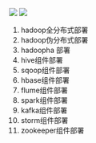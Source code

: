 ![](http://tmp.mada8.com/201906142153_473.png)
![](http://tmp.mada8.com/201906142153_765.png)
1. hadoop全分布式部署
1. hadoop伪分布式部署
1. hadoopha 部署
1. hive组件部署
1. sqoop组件部署
1. hbase组件部署
1. flume组件部署
1. spark组件部署
1. kafka组件部署
1. storm组件部署
1. zookeeper组件部署